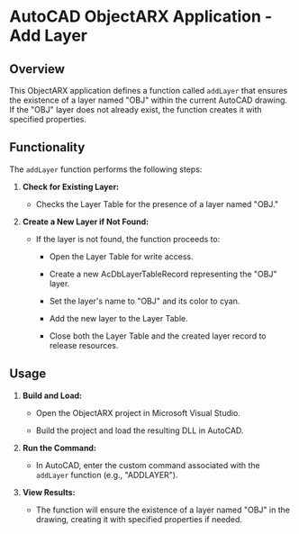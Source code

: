 # AutoCAD ObjectARX Application - Add Layer
## Overview
This ObjectARX application defines a function called `addLayer` that ensures the existence of a layer named "OBJ" within the current AutoCAD drawing. If the "OBJ" layer does not already exist, the function creates it with specified properties.
## Functionality
The `addLayer` function performs the following steps:
1. **Check for Existing Layer:**
 
   - Checks the Layer Table for the presence of a layer named "OBJ."
2. **Create a New Layer if Not Found:**
 
   - If the layer is not found, the function proceeds to:
 
     - Open the Layer Table for write access.
 
     - Create a new AcDbLayerTableRecord representing the "OBJ" layer.
 
     - Set the layer's name to "OBJ" and its color to cyan.
 
     - Add the new layer to the Layer Table.
 
     - Close both the Layer Table and the created layer record to release resources.
## Usage
1. **Build and Load:**
 
   - Open the ObjectARX project in Microsoft Visual Studio.
 
   - Build the project and load the resulting DLL in AutoCAD.
2. **Run the Command:**
 
   - In AutoCAD, enter the custom command associated with the `addLayer` function (e.g., "ADDLAYER").
3. **View Results:**
 
   - The function will ensure the existence of a layer named "OBJ" in the drawing, creating it with specified properties if needed.

